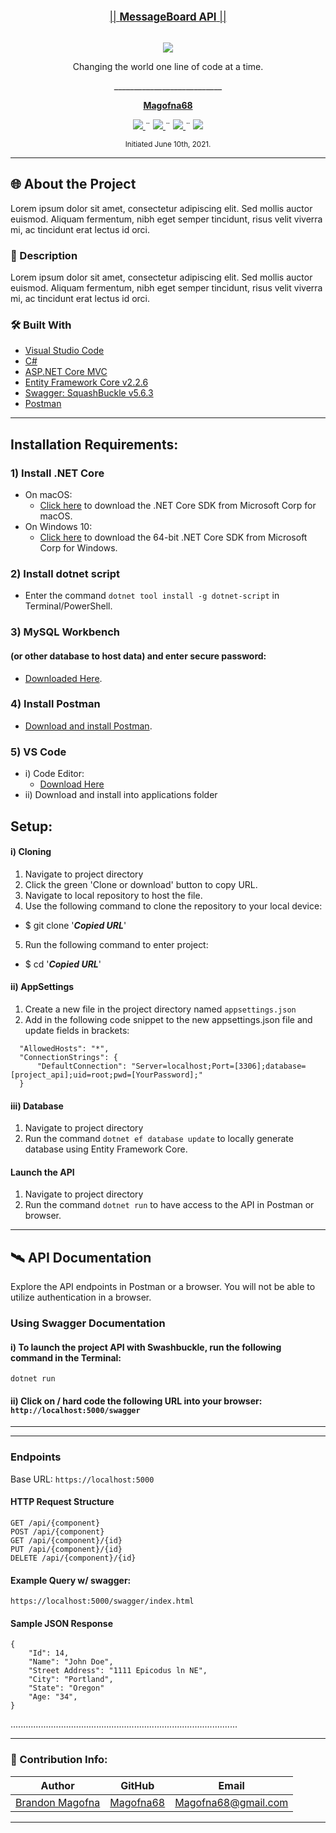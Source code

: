 <br>
<p align="center">
  <u><big>||  <b>MessageBoard API</b>  ||</big></u>
</p>
<p align="center">
    <!-- Project Avatar/Logo -->
    <br>
    <a href="https://github.com/Magofna68">
        <img src="https://avatars.githubusercontent.com/u/80496559?v=4">
    </a>
<p align="center">Changing the world one line of code at a time.</p>
    <p align="center">
      ___________________________
    </p>
    <!-- GitHub Link -->
    <p align="center">
        <a href="https://github.com/Magofna68">
            <strong>Magofna68</strong>
        </a>
    </p>
    <!-- Project Shields -->
    <p align="center">
        <a href="https://github.com/Magofna68/MessageBoard.Solution/graphs/contributors">
            <img src="https://img.shields.io/github/contributors/Magofna68/MessageBoard.Solution.svg?style=plastic">
        </a>
        ¨
        <a href="https://github.com/Magofna68/MessageBoard.Solution/stargazers">
            <img src="https://img.shields.io/github/license/Magofna68/PierresTreats.Solution?style=plastic">
        </a>
        ¨
        <a href="https://github.com/Magofna68/MessageBoard.Solution/issues">
            <img src="https://img.shields.io/github/last-commit/Magofna68/MessageBoard.Solution?style=plastic">
        </a>
        ¨
        <a href="https://linkedin.com/in/Magofna68">
            <img src="https://img.shields.io/badge/-LinkedIn-black.svg?style=plastic&logo=linkedin&colorB=2867B2">
        </a>
    </p>    
</p>

<p align="center">
  <small>Initiated June 10th, 2021.</small>
</p>

<!-- Project Links -->

------------------------------

## 🌐 About the Project
Lorem ipsum dolor sit amet, consectetur adipiscing elit. Sed mollis auctor euismod. Aliquam fermentum, nibh eget semper tincidunt, risus velit viverra mi, ac tincidunt erat lectus id orci.
### 📖 Description
Lorem ipsum dolor sit amet, consectetur adipiscing elit. Sed mollis auctor euismod. Aliquam fermentum, nibh eget semper tincidunt, risus velit viverra mi, ac tincidunt erat lectus id orci.

<!-- ### 🦠 Known Bugs -->


### 🛠 Built With
* [Visual Studio Code](https://code.visualstudio.com/)
* [C#](https://docs.microsoft.com/en-us/dotnet/csharp/)
* [ASP.NET Core MVC](https://docs.microsoft.com/en-us/aspnet/core/mvc/overview?view=aspnetcore-3.1)
* [Entity Framework Core v2.2.6](https://docs.microsoft.com/en-us/ef/core/)
* [Swagger: SquashBuckle v5.6.3](https://docs.microsoft.com/en-us/aspnet/core/tutorials/getting-started-with-nswag?view=aspnetcore-3.1&tabs=visual-studio)
* [Postman](postman.com)

<!-- ### 🔍 Preview -->

------------------------------

## Installation Requirements:

### 1) Install .NET Core
* On macOS:
  * [Click here](https://dotnet.microsoft.com/download/thank-you/dotnet-sdk-2.2.106-macos-x64-installer) to download the .NET Core SDK from Microsoft Corp for macOS.
* On Windows 10:
  * [Click here](https://dotnet.microsoft.com/download/thank-you/dotnet-sdk-2.2.203-windows-x64-installer) to download the 64-bit .NET Core SDK from Microsoft Corp for Windows.

### 2) Install dotnet script
 * Enter the command ``dotnet tool install -g dotnet-script`` in Terminal/PowerShell.

### 3) MySQL Workbench 
#### (or other database to host data) and enter secure password:
 * [Downloaded Here](https://dev.mysql.com/downloads/workbench/).

### 4) Install Postman
* [Download and install Postman](https://www.postman.com/downloads/).

### 5) VS Code

  * i) Code Editor:
     * [Download Here](https://www.npmjs.com/)
  * ii) Download and install into applications folder


## Setup:

  #### i) Cloning

  1) Navigate to project directory
  2) Click the green 'Clone or download' button to copy URL.
  3) Navigate to local repository to host the file.
  4) Use the following command to clone the repository to your local device: 
  * $ git clone '___*Copied URL*___'
  5) Run the following command to enter project: 
  - $ cd '___*Copied URL*___'

  #### ii) AppSettings

  1) Create a new file in the project directory named `appsettings.json`
  2) Add in the following code snippet to the new appsettings.json file and update fields in brackets:
  
  ```
    "AllowedHosts": "*",
    "ConnectionStrings": {
        "DefaultConnection": "Server=localhost;Port=[3306];database=[project_api];uid=root;pwd=[YourPassword];"
    }
  ```

  #### iii) Database
  1) Navigate to project directory
  2) Run the command `dotnet ef database update` to locally generate database using Entity Framework Core.

  #### Launch the API
  1) Navigate to project directory
  2) Run the command `dotnet run` to have access to the API in Postman or browser.

------------------------------

## 🛰️ API Documentation
Explore the API endpoints in Postman or a browser. You will not be able to utilize authentication in a browser.

### Using Swagger Documentation 
#### i) To launch the project API with Swashbuckle, run the following command in the Terminal:
`dotnet run`
 #### ii) Click on / hard code the following URL into your browser: `http://localhost:5000/swagger`
________________________________________________
________________________________________________

### Endpoints
Base URL: `https://localhost:5000`

#### HTTP Request Structure
```
GET /api/{component}
POST /api/{component}
GET /api/{component}/{id}
PUT /api/{component}/{id}
DELETE /api/{component}/{id}
```

#### Example Query w/ swagger:
```
https://localhost:5000/swagger/index.html
```

#### Sample JSON Response
```
{
    "Id": 14,
    "Name": "John Doe",
    "Street Address": "1111 Epicodus ln NE",
    "City": "Portland",
    "State": "Oregon"
    "Age: "34",
}
```

..........................................................................................

------------------------------

### 🤝 Contribution Info:

| Author | GitHub | Email |
|--------|:------:|:-----:|
| [Brandon Magofna](https://www.linkedin.com/in/magofna/) | [Magofna68](https://github.com/LunsfordSpace) |  [Magofna68@gmail.com](mailto:Magofna68@gmail.com) |

------------------------------

